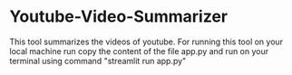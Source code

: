 # Youtube-Video-Summarizer
This tool summarizes the videos of youtube.
For running this tool on your local machine run copy the content of the file app.py and run on your terminal using command "streamlit run app.py"
